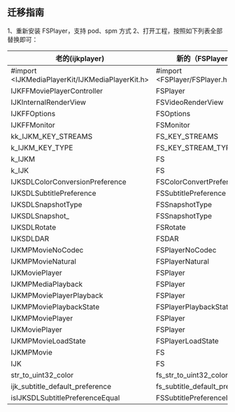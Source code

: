 ## 迁移指南

1、重新安装 FSPlayer，支持 pod、spm 方式
2、打开工程，按照如下列表全部替换即可：

| 老的(ijkplayer)                                   | 新的（FSPlayer）                   |
| ----------------------------------------------- | ------------------------------ |
| #import <IJKMediaPlayerKit/IJKMediaPlayerKit.h> | #import <FSPlayer/FSPlayer.h>  |
| IJKFFMoviePlayerController                      | FSPlayer                       |
| IJKInternalRenderView                           | FSVideoRenderView              |
| IJKFFOptions                                    | FSOptions                      |
| IJKFFMonitor                                    | FSMonitor                      |
| kk_IJKM_KEY_STREAMS                             | FS_KEY_STREAMS                 |
| k_IJKM_KEY_TYPE                                 | FS_KEY_STREAM_TYPE             |
| k_IJKM                                          | FS                             |
| k_IJK                                           | FS                             |
| IJKSDLColorConversionPreference                 | FSColorConvertPreference       |
| IJKSDLSubtitlePreference                        | FSSubtitlePreference           |
| IJKSDLSnapshotType                              | FSSnapshotType                 |
| IJKSDLSnapshot_                                 | FSSnapshotType                 |
| IJKSDLRotate                                    | FSRotate                       |
| IJKSDLDAR                                       | FSDAR                          |
| IJKMPMovieNoCodec                               | FSPlayerNoCodec                |
| IJKMPMovieNatural                               | FSPlayerNatural                |
| IJKMoviePlayer                                  | FSPlayer                       |
| IJKMPMediaPlayback                              | FSPlayer                       |
| IJKMPMoviePlayerPlayback                        | FSPlayer                       |
| IJKMPMoviePlaybackState                         | FSPlayerPlaybackState          |
| IJKMPMoviePlayer                                | FSPlayer                       |
| IJKMoviePlayer                                  | FSPlayer                       |
| IJKMPMovieLoadState                             | FSPlayerLoadState              |
| IJKMPMovie                                      | FS                             |
| IJK                                             | FS                             |
| str_to_uint32_color                             | fs_str_to_uint32_color         |
| ijk_subtitle_default_preference                 | fs_subtitle_default_preference |
| isIJKSDLSubtitlePreferenceEqual                 | FSSubtitlePreferenceIsEqual    |
